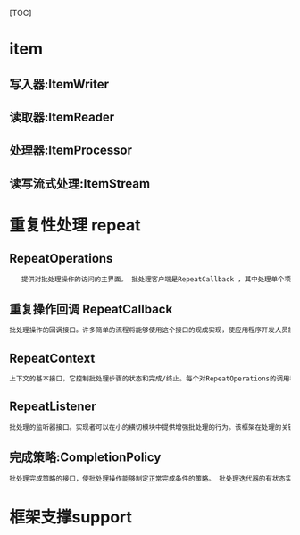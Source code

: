 [TOC]

# item

## 写入器:ItemWriter 

## 读取器:ItemReader

## 处理器:ItemProcessor 

## 读写流式处理:ItemStream

# 重复性处理 repeat

## RepeatOperations

```txt
   提供对批处理操作的访问的主界面。 批处理客户端是RepeatCallback ，其中处理单个项目或记录。 批处理行为、边界条件、事务等由RepeatOperations以客户端不需要知道的方式处理。 客户端可能有权访问框架抽象，如模板数据源，但无论它们是否在批处理中，它们的工作方式都应该相同
```

##  重复操作回调 RepeatCallback

```tex
批处理操作的回调接口。许多简单的流程将能够使用这个接口的现成实现，使应用程序开发人员能够专注于业务逻辑。
```

## RepeatContext

```tex
上下文的基本接口，它控制批处理步骤的状态和完成/终止。每个对RepeatOperations的调用都会创建一个新的上下文。在批处理回调代码中可以通过AttributeAccessor接口进行通信。
```

## RepeatListener

```tex
批处理的监听器接口。实现者可以在小的横切模块中提供增强批处理的行为。该框架在处理的关键时刻提供回调。
```

## 完成策略:CompletionPolicy

```tex
批处理完成策略的接口，使批处理操作能够制定正常完成条件的策略。 批处理迭代器的有状态实现应该只使用 update 方法更新状态。 如果您需要自定义行为，请考虑扩展现有实现或使用提供的组合。
```

# 框架支撑support

